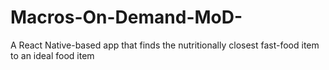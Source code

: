 # Macros-On-Demand-MoD-

A React Native-based app that finds the nutritionally closest fast-food item to an ideal food item
